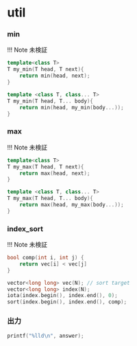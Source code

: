 # util

### min
!!! Note
    未検証
``` c++
template<class T>
T my_min(T head, T next){
    return min(head, next);
}

template <class T, class... T>
T my_min(T head, T... body){
    return min(head, my_min(body...));
}
```

### max
!!! Note
    未検証
``` c++
template<class T>
T my_max(T head, T next){
    return max(head, next);
}

template <class T, class... T>
T my_max(T head, T... body){
    return max(head, my_max(body...));
}
```

### index_sort
!!! Note
    未検証
``` c++
bool comp(int i, int j) {
    return vec[i] < vec[j]
}

vector<long long> vec(N); // sort target
vector<long long> index(N);
iota(index.begin(), index.end(), 0);
sort(index.begin(), index.end(), comp);
```

### 出力
``` c++
printf("%lld\n", answer);
```
